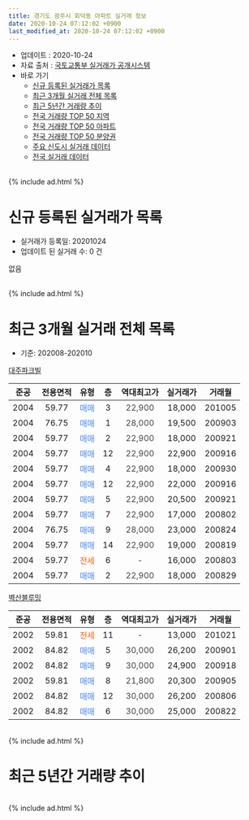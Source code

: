 ```yaml
---
title: 경기도 광주시 회덕동 아파트 실거래 정보
date: 2020-10-24 07:12:02 +0900
last_modified_at: 2020-10-24 07:12:02 +0900
---
```


* 업데이트 : 2020-10-24
* 자료 출처 : [국토교통부 실거래가 공개시스템](http://rt.molit.go.kr)
* 바로 가기
    * [신규 등록된 실거래가 목록](#신규-등록된-실거래가-목록)
    * [최근 3개월 실거래 전체 목록](#최근-3개월-실거래-전체-목록)
    * [최근 5년간 거래량 추이](#최근-5년간-거래량-추이)
    * [전국 거래량 TOP 50 지역](https://inasie.github.io/apt-trade-info/최근-3개월-전국에서-가장-거래가-많이-발생한-지역)
    * [전국 거래량 TOP 50 아파트](https://inasie.github.io/apt-trade-info/최근-3개월-전국에서-가장-거래가-많이-발생한-아파트)
    * [전국 거래량 TOP 50 분양권](https://inasie.github.io/apt-trade-info/최근-3개월-전국에서-가장-거래가-많이-발생한-분양권)
    * [주요 신도시 실거래 데이터](https://inasie.github.io/apt-trade-info/주요-신도시)
    * [전국 실거래 데이터](https://inasie.github.io/apt-trade-info/전국)
<br>
{% include ad.html %}
<br>

# 신규 등록된 실거래가 목록
* 실거래가 등록일: 20201024
* 업데이트 된 실거래 수: 0 건

없음

<br>
{% include ad.html %}
<br>

# 최근 3개월 실거래 전체 목록
* 기준: 202008-202010


[대주파크빌](https://search.naver.com/search.naver?query=%EA%B2%BD%EA%B8%B0%EB%8F%84+%EA%B4%91%EC%A3%BC%EC%8B%9C+%ED%9A%8C%EB%8D%95%EB%8F%99+%EB%8C%80%EC%A3%BC%ED%8C%8C%ED%81%AC%EB%B9%8C)

|준공|전용면적|유형|층|역대최고가|실거래가|거래월|
|:---:|:---:|:---:|:---:|:---:|:---:|:---:|
|2004|59.77|<span style="color:#4285f3">매매</span>|3|<span style="color:#444444">22,900</span>|18,000|201005|
|2004|76.75|<span style="color:#4285f3">매매</span>|1|<span style="color:#444444">28,000</span>|19,500|200903|
|2004|59.77|<span style="color:#4285f3">매매</span>|2|<span style="color:#444444">22,900</span>|18,000|200921|
|2004|59.77|<span style="color:#4285f3">매매</span>|12|<span style="color:#444444">22,900</span>|22,900|200916|
|2004|59.77|<span style="color:#4285f3">매매</span>|4|<span style="color:#444444">22,900</span>|18,000|200930|
|2004|59.77|<span style="color:#4285f3">매매</span>|12|<span style="color:#444444">22,900</span>|22,000|200916|
|2004|59.77|<span style="color:#4285f3">매매</span>|5|<span style="color:#444444">22,900</span>|20,500|200921|
|2004|59.77|<span style="color:#4285f3">매매</span>|7|<span style="color:#444444">22,900</span>|17,000|200802|
|2004|76.75|<span style="color:#4285f3">매매</span>|9|<span style="color:#444444">28,000</span>|23,000|200824|
|2004|59.77|<span style="color:#4285f3">매매</span>|14|<span style="color:#444444">22,900</span>|19,000|200819|
|2004|59.77|<span style="color:#ff5a00">전세</span>|6|<span style="color:#444444">-</span>|16,000|200803|
|2004|59.77|<span style="color:#4285f3">매매</span>|2|<span style="color:#444444">22,900</span>|18,000|200829|

[벽산블루밍](https://search.naver.com/search.naver?query=%EA%B2%BD%EA%B8%B0%EB%8F%84+%EA%B4%91%EC%A3%BC%EC%8B%9C+%ED%9A%8C%EB%8D%95%EB%8F%99+%EB%B2%BD%EC%82%B0%EB%B8%94%EB%A3%A8%EB%B0%8D)

|준공|전용면적|유형|층|역대최고가|실거래가|거래월|
|:---:|:---:|:---:|:---:|:---:|:---:|:---:|
|2002|59.81|<span style="color:#ff5a00">전세</span>|11|<span style="color:#444444">-</span>|13,000|201021|
|2002|84.82|<span style="color:#4285f3">매매</span>|5|<span style="color:#444444">30,000</span>|26,200|200901|
|2002|84.82|<span style="color:#4285f3">매매</span>|9|<span style="color:#444444">30,000</span>|24,900|200918|
|2002|59.81|<span style="color:#4285f3">매매</span>|8|<span style="color:#444444">21,800</span>|20,300|200905|
|2002|84.82|<span style="color:#4285f3">매매</span>|12|<span style="color:#444444">30,000</span>|26,200|200806|
|2002|84.82|<span style="color:#4285f3">매매</span>|6|<span style="color:#444444">30,000</span>|25,000|200822|


<br>
{% include ad.html %}
<br>

# 최근 5년간 거래량 추이


<div style="width:100%;">
    <canvas id="deal_progress" height="200"></canvas>
</div>

<script>
new Chart(document.getElementById("deal_progress"), {
    type: 'line',
    data: {
        labels: ['201510','201511','201512','201601','201602','201603','201604','201605','201606','201607','201608','201609','201610','201611','201612','201701','201702','201703','201704','201705','201706','201707','201708','201709','201710','201711','201712','201801','201802','201803','201804','201805','201806','201807','201808','201809','201810','201811','201812','201901','201902','201903','201904','201905','201906','201907','201908','201909','201910','201911','201912','202001','202002','202003','202004','202005','202006','202007','202008','202009','202010'],
        datasets: [{
            label: '매매',
            pointRadius: 1,
            data: [8, 1, 2, 3, 0, 3, 2, 4, 3, 3, 4, 5, 3, 7, 1, 2, 2, 6, 9, 5, 7, 6, 4, 3, 3, 1, 1, 1, 1, 5, 0, 2, 2, 2, 2, 1, 3, 1, 1, 1, 1, 1, 1, 3, 2, 6, 5, 1, 2, 0, 5, 1, 3, 3, 7, 6, 6, 7, 6, 9, 1],
            borderColor: "rgba(255, 201, 14, 1)",
            backgroundColor: "rgba(255, 201, 14, 0.5)",
            fill: false,
            lineTension: 0
        },{
            label: '전월세',
            pointRadius: 1,
            data: [4, 4, 0, 3, 1, 2, 6, 0, 3, 4, 3, 4, 6, 4, 1, 4, 8, 1, 7, 4, 1, 3, 4, 1, 3, 1, 2, 3, 2, 1, 1, 1, 4, 0, 0, 1, 2, 2, 2, 3, 3, 5, 2, 1, 3, 4, 3, 4, 4, 1, 1, 2, 3, 2, 4, 2, 1, 3, 1, 0, 1],
            borderColor: "rgba(0, 141, 185, 1)",
            backgroundColor: "rgba(0, 141, 185, 0.5)",
            fill: false,
            lineTension: 0
        }
        ]
    },
    options: {
        responsive: true,
        title: {
            display: false
        },
        tooltips: {
            mode: 'index',
            intersect: false
        },
        hover: {
            mode: 'nearest',
            intersect: true
        },
        scales: {
            xAxes: [{
                display: true,
                scaleLabel: {
                    display: true,
                    labelString: '년/월'
                }
            }],
            yAxes: [{
                display: true,
                ticks: {
                    suggestedMin: 0,
                },
                scaleLabel: {
                    display: true,
                    labelString: '실거래 수'
                }
            }]
        }
    }
});

</script>


<br>
{% include ad.html %}
<br>

